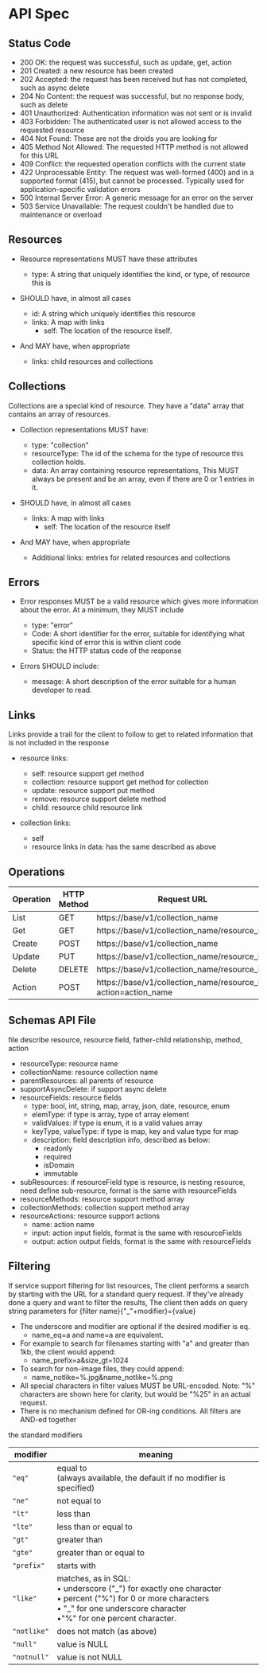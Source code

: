 # API Spec
## Status Code
* 200 OK: the request was successful, such as update, get, action
* 201 Created: a new resource has been created
* 202 Accepted: the request has been received but has not completed, such as async delete
* 204 No Content: the request was successful, but no response body, such as delete
* 401 Unauthorized: Authentication information was not sent or is invalid
* 403 Forbidden: The authenticated user is not allowed access to the requested resource
* 404 Not Found: These are not the droids you are looking for
* 405 Method Not Allowed: The requested HTTP method is not allowed for this URL
* 409 Conflict: the requested operation conflicts with the current state
* 422 Unprocessable Entity: The request was well-formed (400) and in a supported format (415), but cannot be processed. Typically used for application-specific validation errors
* 500 Internal Server Error: A generic message for an error on the server
* 503 Service Unavailable: The request couldn't be handled due to maintenance or overload

## Resources
* Resource representations MUST have these attributes
  * type: A string that uniquely identifies the kind, or type, of resource this is

* SHOULD have, in almost all cases
  * id: A string which uniquely identifies this resource
  * links: A map with links
    * self: The location of the resource itself.

* And MAY have, when appropriate
  * links: child resources and collections
  
## Collections
Collections are a special kind of resource. They have a "data" array that contains an array of resources.

* Collection representations MUST have:
  * type: "collection"
  * resourceType: The id of the schema for the type of resource this collection holds.
  * data: An array containing resource representations, This MUST always be present and be an array, even if there are 0 or 1 entries in it.

* SHOULD have, in almost all cases
  * links: A map with links
    * self: The location of the resource itself  
    
* And MAY have, when appropriate
  * Additional links: entries for related resources and collections
  
## Errors
* Error responses MUST be a valid resource which gives more information about the error. At a minimum, they MUST include
  * type: "error"
  * Code: A short identifier for the error, suitable for identifying what specific kind of error this is within client code
  * Status: the HTTP status code of the response
  
* Errors SHOULD include:
  * message: A short description of the error suitable for a human developer to read.
  
## Links
Links provide a trail for the client to follow to get to related information that is not included in the response

* resource links:
  * self: resource support get method
  * collection: resource support get method for collection
  * update: resource support put method
  * remove: resource support delete method 
  * child: resource child resource link
  
* collection links:
  * self
  * resource links in data: has the same described as above

## Operations
|Operation|HTTP Method|Request URL|
|-|-|-|
|List|GET|https://base/v1/collection_name|
|Get|GET|https://base/v1/collection_name/resource_id|
|Create|POST|https://base/v1/collection_name|
|Update|PUT|https://base/v1/collection_name/resource_id|
|Delete|DELETE|https://base/v1/collection_name/resource_id|
|Action|POST|https://base/v1/collection_name/resource_id?action=action_name|

## Schemas API File
file describe resource, resource field, father-child relationship, method, action

* resourceType: resource name
* collectionName: resource collection name
* parentResources: all parents of resource
* supportAsyncDelete: if support async delete
* resourceFields: resource fields
  * type: bool, int, string, map, array, json, date, resource, enum
  * elemType: if type is array, type of array element
  * validValues: if type is enum, it is a valid values array
  * keyType, valueType: if type is map, key and value type for map
  * description: field description info, described as below:
    * readonly
    * required
    * isDomain
    * immutable  
* subResources: if resourceField type is resource, is nesting resource, need define sub-resource, format is the same with resourceFields
* resourceMethods: resource support method array
* collectionMethods: collection support method array
* resourceActions: resource support actions
  * name: action name
  * input: action input fields, format is the same with resourceFields
  * output: action output fields, format is the same with resourceFields

## Filtering
If service support filtering for list resources, The client performs a search by starting with the URL for a standard query request. If they've already done a query and want to filter the results, The client then adds on query string parameters for {filter name}{"_"+modifier}={value}

* The underscore and modifier are optional if the desired modifier is eq.
  * name_eq=a and name=a are equivalent.
* For example to search for filenames starting with "a" and greater than 1kb, the client would append:
  * name_prefix=a&size_gt=1024
* To search for non-image files, they could append:
  * name_notlike=%.jpg&name_notlike=%.png
* All special characters in filter values MUST be URL-encoded. Note: "%" characters are shown here for clarity, but would be "%25" in an actual request.
* There is no mechanism defined for OR-ing conditions. All filters are AND-ed together

the standard modifiers

|modifier|meaning|
|-|-|
|`"eq"`      | equal to<br/>(always available, the default if no modifier is specified)|
|`"ne"`      | not equal to|
|`"lt"`      | less than|
|`"lte"`     | less than or equal to|
|`"gt"`      | greater than|
|`"gte"`     | greater than or equal to|
|`"prefix"`  | starts with|
|`"like"`    | matches, as in SQL:<br/>&bull; underscore ("\_") for exactly one character<br/>&bull; percent ("%") for 0 or more characters<br/>&bull; "\_" for one underscore character<br/>&bull;"%" for one percent character.|
|`"notlike"` | does not match (as above)|
|`"null"`    | value is NULL|
|`"notnull"` | value is not NULL|









